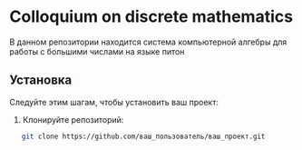 # Colloquium on discrete mathematics

В данном репозитории находится система компьютерной алгебры для работы с большими числами на языке питон

## Установка

Следуйте этим шагам, чтобы установить ваш проект:

1. Клонируйте репозиторий:
```bash
   git clone https://github.com/ваш_пользователь/ваш_проект.git

